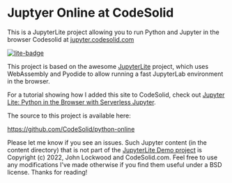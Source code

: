 # Juptyer Online at CodeSolid


This is a JupyterLite project allowing you to run Python and Jupyter in the browser Codesolid at [jupyter.codesolid.com](https://jupyter.codesolid.com/lab/index.html?path=index.ipynb)

[![lite-badge](https://jupyterlite.rtfd.io/en/latest/_static/badge.svg)](https://jupyter.codesolid.com/lab/index.html?path=index.ipynb)

This project is based on the awesome [JupyterLite](https://github.com/jupyterlite/jupyterlite) project, which uses WebAssembly and Pyodide to allow running a fast JupyterLab environment in the browser.

For a tutorial showing how I added this site to CodeSolid, check out [Jupyter Lite: Python in the Browser with Serverless Jupyter](https://codesolid.com/jupyter-lite-python-in-the-browser-with-serverless-jupyter/).

The source to this project is available here:

https://github.com/CodeSolid/python-online

Please let me know if you see an issues. Such Jupyter content (in the content directory) that is not part of the [JupyterLite Demo project](https://github.com/jupyterlite/demo) is Copyright (c) 2022, John Lockwood and CodeSolid.com. Feel free to use any modifications I've made otherwise if you find them useful under a BSD license.  Thanks for reading!  